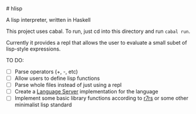 # hlisp

A lisp interpreter, written in Haskell

This project uses cabal. To run, just cd into this directory and run `cabal run`.

Currently it provides a repl that allows the user to evaluate a small subet of lisp-style expressions.

TO DO:
- [ ] Parse operators (+, -, etc)
- [ ] Allow users to define lisp functions
- [ ] Parse whole files instead of just using a repl
- [ ] Create a [Language Server](https://code.visualstudio.com/api/language-extensions/language-server-extension-guide) implementation for the language
- [ ] Implement some basic library functions according to [r7rs](https://small.r7rs.org/) or some other minimalist lisp standard
